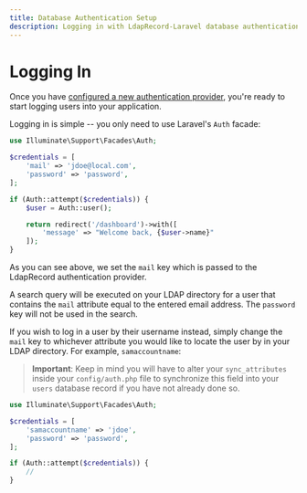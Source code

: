 ```yaml
---
title: Database Authentication Setup
description: Logging in with LdapRecord-Laravel database authentication
---
```


# Logging In

Once you have [configured a new authentication provider](/docs/laravel/v2/auth/database/configuration),
you're ready to start logging users into your application.

Logging in is simple -- you only need to use Laravel's `Auth` facade:

```php
use Illuminate\Support\Facades\Auth;

$credentials = [
    'mail' => 'jdoe@local.com',
    'password' => 'password',
];

if (Auth::attempt($credentials)) {
    $user = Auth::user();

    return redirect('/dashboard')->with([
        'message' => "Welcome back, {$user->name}"
    ]);
}
```

As you can see above, we set the `mail` key which is passed to the LdapRecord authentication provider.

A search query will be executed on your LDAP directory for a user that contains the `mail` attribute
equal to the entered email address. The `password` key will not be used in the search.

If you wish to log in a user by their username instead, simply change the `mail` key
to whichever attribute you would like to locate the user by in your LDAP directory.
For example, `samaccountname`:

> **Important**: Keep in mind you will have to alter your `sync_attributes` inside your `config/auth.php`
> file to synchronize this field into your `users` database record if you have not already done so.

```php
use Illuminate\Support\Facades\Auth;

$credentials = [
    'samaccountname' => 'jdoe',
    'password' => 'password',
];

if (Auth::attempt($credentials)) {
    //
}
```
